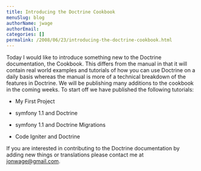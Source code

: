 ```yaml
---
title: Introducing the Doctrine Cookbook
menuSlug: blog
authorName: jwage 
authorEmail: 
categories: []
permalink: /2008/06/23/introducing-the-doctrine-cookbook.html
---
```

<p>

Today I would like to introduce something new to the Doctrine
documentation, the Cookbook. This differs from the manual in that it
will contain real world examples and tutorials of how you can use
Doctrine on a daily basis whereas the manual is more of a technical
breakdown of the features in Doctrine. We will be publishing many
additions to the cookbook in the coming weeks. To start off we have
published the following tutorials:

</p><ul class="tree"><li>

My First Project

</li><li>

symfony 1.1 and Doctrine

</li><li>

symfony 1.1 and Doctrine Migrations

</li><li>

Code Igniter and Doctrine

</li></ul><p> 

If you are interested in contributing to the Doctrine documentation by
adding new things or translations please contact me at
[jonwage@gmail.com](mailto:jonwage@gmail.com).

</p>


